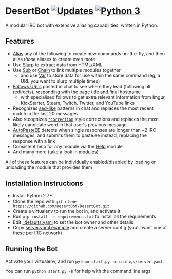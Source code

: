 DesertBot [![Updates](https://pyup.io/repos/github/DesertBot/DesertBot/shield.svg)](https://pyup.io/repos/github/DesertBot/DesertBot/) [![Python 3](https://pyup.io/repos/github/DesertBot/DesertBot/python-3-shield.svg)](https://pyup.io/repos/github/DesertBot/DesertBot/)
=========

A modular IRC bot with extensive aliasing capabilities, written in Python.

Features
--------
* [Alias](desertbot/modules/utils/Alias.py) any of the following to create new commands on-the-fly, and then alias *those* aliases to create even more
* Use [Slurp](desertbot/modules/utils/Slurp.py) to extract data from HTML/XML
* Use [Sub](desertbot/modules/utils/Sub.py) or [Chain](desertbot/modules/utils/Chain.py) to link multiple modules together
  * and use [Var](desertbot/modules/utils/Var.py) to store data for use within the same command (eg, a URL you want to slurp multiple times)
* [Follows URLs](desertbot/modules/automatic/URLFollow.py) posted in chat to see where they lead (following all redirects), responding with the page title and final hostname
  * with specialised follows to get extra relevant information from Imgur, KickStarter, Steam, Twitch, Twitter, and YouTube links
* Recognizes [sed-like](desertbot/modules/commands/Sed.py) patterns in chat and replaces the most recent match in the last 20 messages
* Also recognizes [`*correction`](desertbot/modules/automatic/AsterFix.py) style corrections and replaces the most likely candidate word in that user's previous message
* [AutoPasteEE](desertbot/modules/postprocess/AutoPasteEE.py) detects when single responses are longer than ~2 IRC messages, and submits them to paste.ee instead, replacing the response with a link
* Consistent help for any module via the [Help](desertbot/modules/commands/Help.py) module
* And many more (take a look in [modules](desertbot/modules))

All of these features can be individually enabled/disabled by loading or unloading the module that provides them

Installation Instructions
-------------------------
* Install Python 2.7+
* Clone the repo with `git clone https://github.com/DesertBot/DesertBot.git`
* Create a virtualenv to run the bot in, and activate it
* Run `pip install -r requirements.txt` to install all the requirements
* Edit [_defaults.yaml](configs/_defaults.yaml) to set the bot owner and other details
* Copy [server.yaml.example](configs/server.yaml.example) and create a server config (you'll want one of these per IRC network)

Running the Bot
---------------
Activate your virtualenv, and run `python start.py -c configs/server.yaml`

You can run `python start.py -h` for help with the command line args
